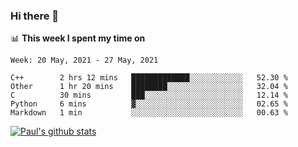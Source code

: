 ### Hi there 👋

📊 **This week I spent my time on**
<!--START_SECTION:waka-->
```text
Week: 20 May, 2021 - 27 May, 2021

C++        2 hrs 12 mins   █████████████░░░░░░░░░░░░   52.30 % 
Other      1 hr 20 mins    ████████░░░░░░░░░░░░░░░░░   32.04 % 
C          30 mins         ███░░░░░░░░░░░░░░░░░░░░░░   12.14 % 
Python     6 mins          ▓░░░░░░░░░░░░░░░░░░░░░░░░   02.65 % 
Markdown   1 min           ░░░░░░░░░░░░░░░░░░░░░░░░░   00.63 % 
```
<!--END_SECTION:waka-->


[![Paul's github stats](https://github-readme-stats.vercel.app/api?username=mickeyouyou&theme=dracula&show_icons=true)](https://github.com/anuraghazra/github-readme-stats)
